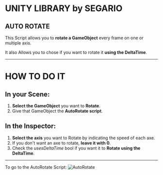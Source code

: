 # UNITY LIBRARY by SEGARIO

## AUTO ROTATE

This Script allows you to __**rotate a GameObject**__ every frame on one or multiple axis.

It also Allows you to chose if you want to rotate it __**using the DeltaTime**__.

---

# HOW TO DO IT

## In your Scene:

1. **Select the GameObject** you want to **Rotate**.
2. Give that GameObject the **AutoRotate script**.



## In the Inspector:

1. **Select the axis** you want to Rotate by indicating the speed of each axe.
2. If you don't want an axe to rotate, **leave it with 0**.
3. Check the *usesDeltaTime* bool if you want it to **Rotate using the DeltaTime**.


---

To go to the AutoRotate Script:
![AutoRotate](./AutoRotate.cs)


